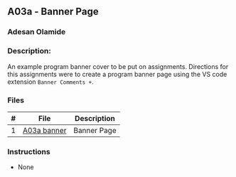 ## A03a - Banner Page
### Adesan Olamide
### Description:

An example program banner cover to be put on assignments. Directions for this assignments were to create a program banner page using the VS code extension `Banner Comments +`.

### Files

|   #   | File            | Description                                        |
| :---: | --------------- | -------------------------------------------------- |
|   1   | [A03a banner](https://github.com/its-olamidey/2143-OOP-Adesan/blob/main/Assignments/A03/A03%20banner)         | Banner Page|


### Instructions

- None
